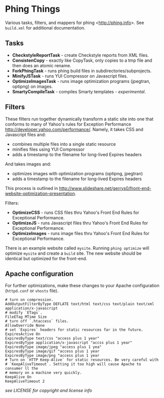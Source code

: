 Phing Things
============


Various tasks, filters, and mappers for phing <<http://phing.info>>. See
`build.xml` for additional documentation.

Tasks
-----

- **CheckstyleReportTask** - create Checkstyle reports from XML files.
- **ConsistenCopy** - exactly like CopyTask, only copies to a tmp file and then does an atomic rename.
- **ForkPhingTask** - runs phing build files in subdirectories/subprojects.
- **MinifyJSTask** - runs YUI Compressor on Javascript files.
- **OptimizeImagesTask** - runs image optimization programs (jpegtran, optipng) on images.
- **SmartyCompileTask** - compiles Smarty templates - _experimental_.

Filters
-------

These filters run together dynamically transform a static site into one
that conforms to many of Yahoo's rules for Exception Performance
<http://developer.yahoo.com/performance/>. Namely, it takes CSS and Javascript
files and:

- combines multiple files into a single static resource
- minifies files using YUI Compressor
- adds a timestamp to the filename for long-lived Expires headers

And takes images and:

- optimizes images with optimization programs (optipng, jpegtran)
- adds a timestamp to the filename for long-lived Expires headers

This process is outlined in
<http://www.slideshare.net/gerrys0/front-end-website-optimization-presentation>.

Filters:

- **OptimizeCSS** - runs CSS files thru Yahoo's Front End Rules for Exceptional Performance.
- **OptimizeJS** - runs Javascript files thru Yahoo's Front End Rules for Exceptional Performance.
- **OptimizeImages** - runs image files thru Yahoo's Front End Rules for Exceptional Performance.

There is an example website called `mysite`. Running `phing optimize` will
optimize `mysite` and create a `build` site. The new website should be
identical but optimized for the front-end.

Apache configuration
--------------------

For further optimizations, make these changes to your Apache configuration
(`httpd.conf` or `vhosts` file). 

    # turn on compression.
    AddOutputFilterByType DEFLATE text/html text/css text/plain text/xml application/x-javascript
    # modify `ETags`. 
    FileETag MTime Size
    # turn off `.htaccess` files.
    AllowOverride None
    # set `Expires` headers for static resources far in the future.
    ExpiresActive On
    ExpiresByType text/css "access plus 1 year"
    ExpiresByType application/x-javascript "accss plus 1 year"
    ExpiresByType image/jpeg "access plus 1 yea"
    ExpiresByType image/gif "access plus 1 year
    ExpiresByType image/png "access plus 1 year
    # Turn on `HTTP Keep-Alive` for static resources. Be very careful with
    # `KeepAliveTimeout`. Setting it too high will cause Apache to consumer ll the
    # memory on a machine very quickly.
    KeepAlive On
    KeepAliveTimeout 2


_see LICENSE for copyright and license info_
